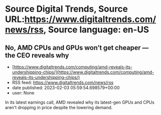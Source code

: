 # Source Digital Trends, Source URL:https://www.digitaltrends.com/news/rss, Source language: en-US

## No, AMD CPUs and GPUs won’t get cheaper — the CEO reveals why
 - [https://www.digitaltrends.com/computing/amd-reveals-its-undershipping-chips/](https://www.digitaltrends.com/computing/amd-reveals-its-undershipping-chips/)
 - RSS feed: https://www.digitaltrends.com/news/rss
 - date published: 2023-02-03 05:59:54.698579+00:00
 - user: None

In its latest earnings call, AMD revealed why its latest-gen GPUs and CPUs aren't dropping in price despite the lowering demand.
